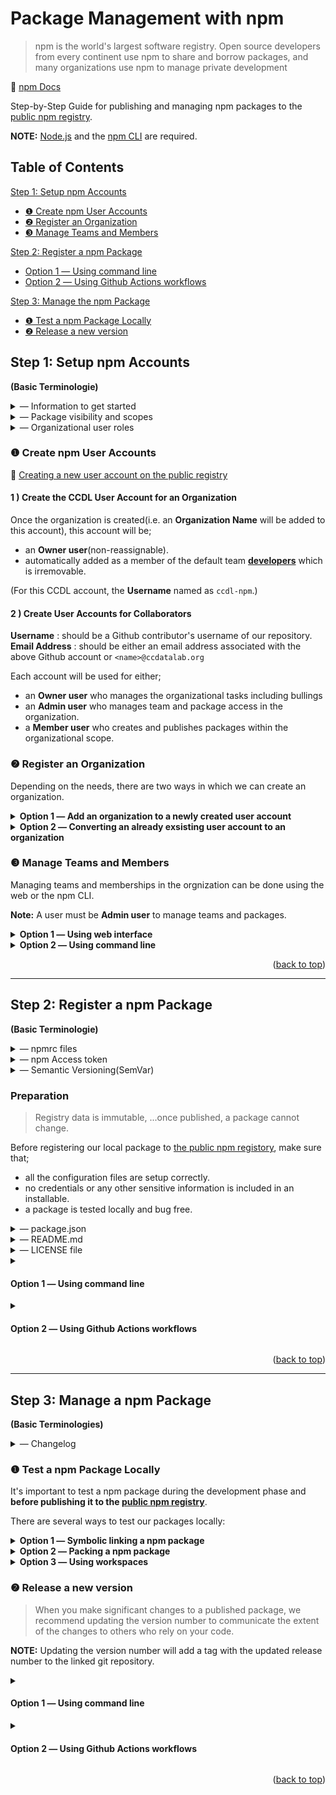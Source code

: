 <div id="top"></div>

# Package Management with npm

> npm is the world's largest software registry. Open source developers from every continent use npm to share and borrow packages, and many organizations use npm to manage private development

:link: [npm Docs](https://docs.npmjs.com)

Step-by-Step Guide for publishing and managing npm packages to the [public npm registry](https://docs.npmjs.com/about-the-public-npm-registry).

**NOTE:** [Node.js](https://nodejs.org/en/) and the [npm CLI](https://docs.npmjs.com/cli/v8/configuring-npm/install) are required.

## Table of Contents

[Step 1: Setup npm Accounts]()

- [&#10102; Create npm User Accounts]()
- [&#10103; Register an Organization]()
- [&#10104; Manage Teams and Members]()

[Step 2: Register a npm Package]()

- [Option 1 &horbar; Using command line]()
- [Option 2 &horbar; Using Github Actions workflows]()

[Step 3: Manage the npm Package]()

- [&#10102; Test a npm Package Locally]()
- [&#10103; Release a new version]()

## Step 1: Setup npm Accounts

**(Basic Terminologie)**

<details>
<summary>&horbar; Information to get started</summary>

We need to prepare the following information prior to signing up for a new npm account.
|Field|Value|
|---|---|
|Username<br/><sup>(Required)</sup>|All lowercase letters and can contains digits and hyphens|  
|Email Address<br/><sup>(Required)</sup>|Registered email address is **public** and it'll be:<br /> - added to the metadata of our packages.<br/>- visible to anyone who downloads our package.<br/>- used by npm for email notifications|
|Password<br/><sup>(Required)</sup>|At least 10 characters with [Lastpass](https://www.lastpass.com) and is required [2FA](https://docs.npmjs.com/configuring-two-factor-authentication) configuration with Yubikey.<br/>(For more information: [Creating a strong password](https://docs.npmjs.com/creating-a-strong-password))|
|Orgniazation Name<br/><sup>(Required)</sup>|All lowercase letters and can contains digits and hyphens.It cannot be the same as the `Username`|  
|Billing Information<br/><sup>(Optional)</sup>|It required for [paid accounts](https://www.npmjs.com/products) and for using [private packages](https://docs.npmjs.com/about-private-packages)|

---

</details>

<details>
<summary>&horbar; Package visibility and scopes</summary>
  
> Unscoped packages are always public. Private packages are always scoped. Scoped packages are private by default;

We'll be publishing and managing the **scoped public packages**. An organization sopced package are private by defailt. Thus, to publish our packages to the npm registry, we'll need to explicitely set thier visibility to **public**.
|Visibility|Namespace|Cost||
|:---:|:---:|:---:|---|  
|Public|global,<br/>User,<br/>**Organization**|Free| A [public package](https://docs.npmjs.com/about-public-packages) may be unscoped or scoped and is visible to everyone.<br/>- Unscoped public packages belong to the global public registry namespace<br/>- Scoped public packages belong to a user or an organization namespace|
|Private|User,<br/>**Organization**|Monthly Paid Subscription|A [private package](https://docs.npmjs.com/about-private-packages) belongs to a user or an organization namespace and is only visible to its account owner and its organization and selected collaborators.|

(For more information: [About scopes](https://docs.npmjs.com/about-scopes), [Packages scope access level and visibility](https://docs.npmjs.com/package-scope-access-level-and-visibility))

---

</details>

<details>
<summary>&horbar; Organizational user roles</summary>

Each role can be assigned to multiple users, whereas a single user cannot have multiple roles.

There are three organizational user roles:
|Role|Permisson|
|:---:|---|
|Owner|who has all privileges and are responsible for managing organization members and billing|
|Admin|who is responsible for managing the team membership and package access|
|Member|who is merely responsible for creating and publishing packages|

(For more information: [Organization roles and permissions](https://docs.npmjs.com/organization-roles-and-permissions))

---

</details>

### &#10102; Create npm User Accounts

:link: [Creating a new user account on the public registry](https://docs.npmjs.com/creating-a-new-npm-user-account)

#### 1 ) Create the CCDL User Account for an Organization

Once the organization is created(i.e. an **Organization Name** will be added to this account), this account will be;

- an **Owner user**(non-reassignable).
- automatically added as a member of the default team [**developers**](https://docs.npmjs.com/about-developers-team) which is irremovable.

(For this CCDL account, the **Username** named as `ccdl-npm`.)

#### 2 ) Create User Accounts for Collaborators

**Username**
: should be a Github contributor's username of our repository.<br/>
**Email Address**
: should be either an email address associated with the above Github account or `<name>@ccdatalab.org`

Each account will be used for either;

- an **Owner user** who manages the organizational tasks including bullings
- an **Admin user** who manages team and package access in the organization.
- a **Member user** who creates and publishes packages within the organizational scope.

### &#10103; Register an Organization

Depending on the needs, there are two ways in which we can create an organization.

<details>
<summary><strong>Option 1 &horbar; Add an organization to a newly created user account</strong></summary>

:link: [Create an Organization](https://docs.npmjs.com/creating-an-organization)

#### 1 ) Add an Organization to the CCDL user account

The Organization Name;

- cannot be changed once it's created.
- will be used as an <strong>organizational scope</strong>.

(For this CCDL account, the **Orgnization Name** named as `ccdl`.)

#### 2 ) Select an Account Plan

A **free** account will be sufficient, if publishing only scoped **public** packages with a minimal team management. Otherwise, the **Team** product would be suitable.

**NOTE:** The account plan can be [upgraded](https://docs.npmjs.com/upgrading-to-a-paid-organization-plan) or [downgraded](https://docs.npmjs.com/downgrading-to-a-free-organization-plan) at anytime.

#### 3 ) Invite Members <sup>(optional)</sup>\*\*

We can invite a person to be a member of our organization using an existing **npm username** or an **email adress**(it can also be a non-npm email address). The invitation will be sent out via an email which is revokable and expires in 7 days.

Once the invitation has been accepted, we can reassign a different role or a team to that newly added member.

- A single user can belong to multiple teams or no team.
- Each role can be assigned to multiple users, whereas a single user cannot have multiple roles.

**IMPORTANT:** For the paid organization, adding a new member costs $7 per /mo for each new member.

---

</details>
  
<details>
<summary><strong>Option 2 &horbar; Converting an already exsisting user account to an organization</strong></summary>
  
:link: [Converting your user account to an organization](https://docs.npmjs.com/converting-your-user-account-to-an-organization)

The steps will be similar to **Option 1** except we'll need to come up with a new **Username** for this exsisting account, since this **Username** will be now used as an **Organization Name**.

</details>

### &#10104; Manage Teams and Members

Managing teams and memberships in the orgnization can be done using the web or the npm CLI.

**Note:** A user must be **Admin user** to manage teams and packages.

<details>
<summary><strong>Option 1 &horbar; Using web interface</strong></summary><br/>
      
**&#10074; Managing Members**
  
- [Add Members](https://docs.npmjs.com/adding-members-to-your-organization) 
- [Managing User Permission](https://docs.npmjs.com/managing-organization-permissions) 
- [Remove Members](https://docs.npmjs.com/removing-members-from-your-organization)
  
<br/>  
  
**&#10074; Managing Teams** 
  
We can create and manage our custom teams: 
- [Creating Teams](https://docs.npmjs.com/creating-teams)
- [Removing Teams](https://docs.npmjs.com/removing-teams)  
- [Adding Team Memmbers](https://docs.npmjs.com/adding-organization-members-to-teams) 
- [Removing Team Members](https://docs.npmjs.com/removing-organization-members-from-teams)  
- [Managing Team Access to Packages](https://docs.npmjs.com/managing-team-access-to-organization-packages)
 
--- 
</details>

<details>
<summary><strong>Option 2 &horbar; Using command line</strong></summary><br/>

By using [`npm team`](https://docs.npmjs.com/cli/v8/commands/npm-team) command, we can manage teams. However, no support for managing package permissions.

</details>

<p align="right">(<a href="#top">back to top</a>)</p>

---

## Step 2: Register a npm Package

**(Basic Terminologie)**

<details>
<summary>&horbar; npmrc files</summary>

npmrc files are runtime configuration used by Node.js which can be utilized to optimize a development workflow and have four file types.

|                                            Type                                            | Path                  |                                                                                |
| :----------------------------------------------------------------------------------------: | --------------------- | ------------------------------------------------------------------------------ |
| [per-project](https://docs.npmjs.com/cli/v8/configuring-npm/npmrc#per-project-config-file) | /project/**.npmrc**   | It must be stored in the root of a project and only applies to that project    |
|    [per-user](https://docs.npmjs.com/cli/v8/configuring-npm/npmrc#per-user-config-file)    | ~/**.npmrc**          | It's stored in the user's home directory and overwrite a global npmrc settings |
|      [global](https://docs.npmjs.com/cli/v8/configuring-npm/npmrc#global-config-file)      | $PREFIX/etc/**npmrc** | It's a global setting accessed with `--global` or `-g` flag via Terminal       |
|    [builtin](https://docs.npmjs.com/cli/v8/configuring-npm/npmrc#built-in-config-file)     | path/to/npm/**npmrc** | It's an unchangeble 'builtin' file used by npm                                 |

**NOTE:** All npm config files are an ini-formatted list of `key = value` parameters.

(For more infromation: [npmrc](https://docs.npmjs.com/cli/v8/configuring-npm/npmrc) or view the manual via Terminal, run `npm help npmrc`)

---

</details>

<details>
<summary>&horbar; npm Access token</summary>

> An access token is a hexadecimal string that you can use to authenticate, and which gives you the right to install and/or publish your modules.

An [access token](https://docs.npmjs.com/about-access-tokens)(a hexadecimal string with an identifiable prefix `_npm`) can be used for authentication instead of using a npm username and password.

The npm CLI will auto-generate an temporary access token upon running the [`npm login`](https://docs.npmjs.com/cli/v8/commands/npm-adduser) command or we can [create our custom access token](https://docs.npmjs.com/creating-and-viewing-access-tokens) to privde a third-party temporary access to our npm packages.

There is three token types:
|Type|Permisson|  
|---|---|
|Read-only| can only be used to download packages from the registry. It's recommended for automation and workflows for installing packages but not publising.
|Automation| can download and publish packages unless [2FA is configured](https://docs.npmjs.com/configuring-two-factor-authentication), it will not be enforced. It's recommended for automation workflows for publishing new packages.
|publish| can perform any action including downloading and publishing packages, and changing user settings or package settings. It's recommended for interactive workflows.

---

</details>
  
<details>
<summary>&horbar; Semantic Versioning(SemVar)</summary>
 
#### &#10074; Official(Normal) Release Version
**Schema:** MAJOR.MINOR.PATCH

<img width="318" alt="image" src="https://user-images.githubusercontent.com/31800566/181130537-13e28335-2d28-4737-8b0b-4ce476977a85.png">

| MAJOR                           | MINOR                                   | PATCH                         |
| :------------------------------ | :-------------------------------------- | :---------------------------- |
| Making incompatible API changes | Adding a new non-breaking functionality | Making a non-breaking bug fix |

**Spec:**

- X, Y, and Z are non-negative integers
- X cannot contain a leading zero
- A version number increases from 0-9 to 1.0
- As a version number increases, all the numbers to the right start back from 0.
- Once a versioned package has been released, any updates have to be released as a new version

#### &#10074; Beta Version

**Schema:** 0.MINOR.PATCH

A package with a **MAJOR** version 0 is considered to be unstable and to be before an official release.

<img width="224" alt="image" src="https://user-images.githubusercontent.com/31800566/181129636-cb62a522-fb4c-489e-b262-3202a43c972d.png">

#### &#10074; Pre-release Version

**Schema:** extensions to the MAJOR.MINOR.PATCH

**Spec:**

- It can be denoted by appending a hyphen and a series of dot-separated identifiers immediately following the patch version.
- Only ASCII alphanumerics and hyphens [0-9A-Za-z-] are allowed
- Identifiers cannot be empty

e.g.) 1.0.0-alpha, 1.0.0-alpha.1, 1.0.0-0.3.7, 1.0.0-x.7.z.92, 1.0.0-x-y-z.–.

(For more information: [Semantic Versioning v2](https://semver.org/))

---

</details>

### Preparation

> Registry data is immutable, ...once published, a package cannot change.

Before registering our local package to [the public npm registory](https://docs.npmjs.com/about-the-public-npm-registry), make sure that;

- all the configuration files are setup correctly.
- no credentials or any other sensitive information is included in an installable.
- a package is tested locally and bug free.

<details>
<summary>&horbar; package.json</summary>

To setup a package.json for the npm package, the following fields should be included as minimal:

**&#10074; Required fields**

|                                      Field                                      | Value                                                       |
| :-----------------------------------------------------------------------------: | ----------------------------------------------------------- |
|    [`name`](https://docs.npmjs.com/cli/v6/configuring-npm/package-json#name)    | a name of the package and its scope                         |
| [`version`](https://docs.npmjs.com/cli/v6/configuring-npm/package-json#version) | a value _x.y.z_ following the [SemVer](https://semver.org/) |

**&#10074; Other fields**

|                                                     Field                                                     | Value                                                                                                                               |
| :-----------------------------------------------------------------------------------------------------------: | ----------------------------------------------------------------------------------------------------------------------------------- |
|           [`description`](https://docs.npmjs.com/cli/v6/configuring-npm/package-json#description-1)           | a desription of the package in string format and will be listed in `npm search`                                                     |
|                   [`main`](https://docs.npmjs.com/cli/v6/configuring-npm/package-json#main)                   | a path to an entry file of the package and by default `index.js`                                                                    |
|                [`script`](https://docs.npmjs.com/cli/v6/configuring-npm/package-json#scripts)                 | necessary scripts to run and manage the lifecycle of the package                                                                    |
|             [`repository`](https://docs.npmjs.com/cli/v6/configuring-npm/package-json#repository)             | a remote url of the package repository                                                                                              |
|               [`keywords`](https://docs.npmjs.com/cli/v6/configuring-npm/package-json#keywords)               | keywords of the package in an array of strings and will be listed in `npm search`                                                   |
| [people fields](https://docs.npmjs.com/cli/v6/configuring-npm/package-json#people-fields-author-contributors) | either `author`(a single person) or `contributors`(2 or more) which includes `name` and optionally `email` and `url` of each author |
|                   [`bugs`](https://docs.npmjs.com/cli/v6/configuring-npm/package-json#bugs)                   | a url to the repository issue tracker and / or an email address for reporting issues                                                |
|                [`license`](https://docs.npmjs.com/cli/v6/configuring-npm/package-json#license)                | a license for the package                                                                                                           |
|               [`homepage`](https://docs.npmjs.com/cli/v6/configuring-npm/package-json#homepage)               | a url to the package homepage, typically the README                                                                                 |

e.g.)

```json
{
  "name": "@scope/pakage-name",
  "version": "1.0.0",
  "description": "A package for ....",
  "main": "index.js",
  "script": {},
  "repository": {
    "type": "git",
    "url": "https://github.com/socope/pakage-name.git"
  },
  "keywords": ["keyword1", "keyword2", "keyword3"],
  "contributors" : [
    {
       "name": "contributors1",
       "email": "..."
    },
    {
       "name": "contributors2",
       "email": "..."
    }
 ],
 "license": "ISC",
 "bugs": {
    "url": "https://github.com/scope/pakage-namee/issues"
  },
 "homepage": "https://github.com/scope/pakage-name"
```

(For more information: [Creating a package.json file](https://docs.npmjs.com/creating-a-package-json-file), [package.json](https://docs.npmjs.com/cli/v8/configuring-npm/package-json))

</details>

<details>
<summary>&horbar; README.md</summary>

> Your README file may include directions for installing, configuring, and using the code in your package, as well as any other information a user may find helpful.

Necessary information to be included:

- Project name and its description
- Package configuration and instructions
- Repository license
- Contribution guidelines

(For more information: [About package README files](https://docs.npmjs.com/about-package-readme-files), [About READMEs](https://docs.github.com/en/repositories/managing-your-repositorys-settings-and-features/customizing-your-repository/about-readmes), [Basic Markdown Syntax](https://docs.github.com/en/get-started/writing-on-github/getting-started-with-writing-and-formatting-on-github/basic-writing-and-formatting-syntax))

---

</details>     
  
<details>
<summary>&horbar; LICENSE file</summary>
 
> You can include an open source license in your repository to make it easier for other people to contribute.
  
To add a LICENSE file can be easily done via Github Web Interface:
- Create a new file and name it as `LICENSE` or `LICENSE.md`
- Select a license template from the list provided by Github 
- Commit the LICENSE file

(For more information: [Adding a license to a repository](https://docs.github.com/en/communities/setting-up-your-project-for-healthy-contributions/adding-a-license-to-a-repository))

---

</details>  
</details>

<details>
<summary><h4>Option 1 &horbar; Using command line</h4></summary>

### &#10102; Access an npm Account

**IMPORTANT:** Never use the CCDL account to release or update a package, but rather use the accounts of individual members.

#### &#10074; Login

**1 )** Navigate to the local package and run the [`npm login`](https://docs.npmjs.com/cli/v8/commands/npm-adduser)(aliases: `adduser`) command.

(To specify an organization scope, pass the `--scope` flag.)

```
npm login

npm login --scope@ccdl
```

<br/>

**2 )** Follow the prompt and enter the username, password, email address, and a one-time password respectively.

After entering the valid username and email address, the npm CLI outputs a URL with a ramdom hash:

```
npm notice Open https://www.npmjs.com/login/xxxxxxx to use your security key for authentication
```

Since we configured [2FA](https://docs.npmjs.com/configuring-two-factor-authentication) with [YubiKey](https://www.yubico.com), we'll neeed to [generate a one-time password](https://docs.npmjs.com/accessing-npm-using-2fa) using the npm Web interface.

Access the URL via a browser and follow the web interface to generate a one-time password using the [YubiKey](https://www.yubico.com) device.

Once done, enter it into the prompt:

```
Enter one-time password: ONE-TIME-PASSWORD
```

<br/>

**3 )** Upon successful login, it outputs a message to stdout as follows:

```
Logged in as USERNAME on https://registry.npmjs.org/.
```

#### &#10074; Check Username

To display the currently logged-in username, use the [`npm whoami`](https://docs.npmjs.com/cli/v8/commands/npm-whoami) command:

```
npm whoami
```

#### &#10074; Logout

The [`npm logout`](https://docs.npmjs.com/cli/v7/commands/npm-logout) command logouts without writting any message to stdout.

```
npm logout
npm logout --scope=@ccdl
```

### &#10103; Register a Local Package to npm

#### &#10074; Publish

To publish a local package, use the [`npm publish`](https://docs.npmjs.com/cli/v8/commands/npm-publish) command.

**NOTE:** By default, an organization scoped package is private; thus use the <code>--access <<strong>public</strong>|restricted></code> flag to explicitly set its access level to public upon publishing.

**1 )** In the root of the local package folder, run the following:

```
npm publish --access public
```

Since we configured [2FA](https://docs.npmjs.com/configuring-two-factor-authentication) with [YubiKey](https://www.yubico.com), we'll neeed to [generate a one-time password](https://docs.npmjs.com/accessing-npm-using-2fa) using the npm Web interface(follow the same steps as we did when login to the npm account).

<br />

**2 )** Install the published npm package

Once successfully published , it can be installed by its name as well as will be listed on the CCDL account.

```
npm install @ccdl/refinebio
```

#### &#10074; Unpublish

**IMPORTANT:**

> Registry data is immutable, meaning once published, a package cannot change. We do this for reasons of security and stability of the users who depend on those packages. So if you've ever published a package called "bob" at version 1.1.0, no other package can ever be published with that name at that version. This is true even if that package is unpublished.

- Once `package@version` has been published, that combination will be permanently unavailable.
- Once a npm package has been unpublished, it cannot be undone.
- Once a npm package is entirely unpublished(inluding all versions), it cannot be published again with any new versions within 24 hours.

(For more infomration: [npm Unpublish Policy](https://docs.npmjs.com/policies/unpublish))

**Unpublish a entire package:**

To unpublish all versions at once, use the [`npm unpublish`](https://docs.npmjs.com/cli/v8/commands/npm-unpublish) command and the `-f`(`--force`) flag.

Since we configured [2FA](https://docs.npmjs.com/configuring-two-factor-authentication) with [YubiKey](https://www.yubico.com), we'll neeed to [generate a one-time password](https://docs.npmjs.com/accessing-npm-using-2fa) using the npm Web interface(follow the same steps as we did when login to the npm account). Alternatively we may also pass a one-time passward using the `--otp=CODE-FROM-AUTH-APP` flag.

```
npm unpublish ccdl@refinebio -f
```

**Unpublish a specific version:**

```
npm unpublish @ccdl/refinebio@0.1.0
```

---

</details>

<details>
<summary><h4>Option 2 &horbar; Using Github Actions workflows</h4></summary><br />
 
**NOTE:** To use [Github Actions](https://github.com/features/actions), our local package must be hosted in [Github](https://github.com/).  
  
### &#10102; Setup Authentication
#### 1 ) Generate an npm access token
An npm access token must be provided to Github for authentication and it may be created using the [web](https://docs.npmjs.com/creating-and-viewing-access-tokens) or the [npm CLI](https://docs.npmjs.com/creating-and-viewing-access-tokens#creating-tokens-with-the-cli).

While generating the token;

- be sure to select the type of access token as "**Automation**"
- save the token value(only visible at the time of creation)

In our case, name it as `GITHUB_AUTOMATION`.

#### 2 ) Add the npm access token to Github secrets

Using the [web](https://docs.github.com/en/actions/security-guides/encrypted-secrets#creating-encrypted-secrets-for-a-repository), add a new secret and set its value to the npm access token we generated.

Upon creating a new secret, make sure to;

- follow the [naming rules](https://docs.github.com/en/actions/security-guides/encrypted-secrets#naming-your-secrets).
- prefix with **`NPM_`** as its common naming convention.

In our case, name it as `NPM_TOKEN`.

### &#10103; Setup Github Actions workflows

#### 1 ) Add a workflow directory and file

Github Ations workflows use [YAML](https://learnxinyminutes.com/docs/yaml) syntax to define a [workflow configuration](https://docs.github.com/en/actions/using-workflows/workflow-syntax-for-github-actions). In the root of our local repository, create a `.github/workflows/NAME-OF-WORKFLOW.yml`.

- `NAME-OF-WORKFLOW` - a name of the workflow and should be self-explanatory

In our case, name it as `publish.yml` as below:

```
package.json
node_modules/
.github/
  workflows/
    publish.yml
```

#### 2 ) Configure a workflow

We may configure [workflow triggers](https://docs.github.com/en/actions/using-workflows/triggering-a-workflow) using any supported [events](https://docs.github.com/en/actions/using-workflows/events-that-trigger-workflows).

- The [**`name`**](https://docs.github.com/en/actions/using-workflows/workflow-syntax-for-github-actions#name) property is used to deifne the name of a workflow which will be displayed in our Github repository's [actions page](https://docs.github.com/en/actions/learn-github-actions/understanding-github-actions#viewing-the-activity-for-a-workflow-run).
- The [**`on`**](https://docs.github.com/en/actions/using-workflows/workflow-syntax-for-github-actions#on) property is used to define the event. In our case, we use the [`release`](https://docs.github.com/en/actions/using-workflows/events-that-trigger-workflows#release) event to trigger a workflow to automatically publish the package when we [create a new release](https://docs.github.com/en/repositories/releasing-projects-on-github/managing-releases-in-a-repository#creating-a-release) in our Github repository. With that, the `Activity types` of the [`release`](https://docs.github.com/en/actions/using-workflows/events-that-trigger-workflows#release) event should be set to `created`.
- The [**`jobs`**](https://docs.github.com/en/actions/using-workflows/workflow-syntax-for-github-actions#jobs) property is used to define tasks to run when the workflow is triggered. In a workflow, we can add any number of jobs which run in parallel. A [unique identifier](https://docs.github.com/en/actions/using-workflows/workflow-syntax-for-github-actions#jobsjob_id) is assigned to each job and each job runs in a separate new instance of the virtual enviromnent specified by [`runs-on`](https://docs.github.com/en/actions/using-jobs/choosing-the-runner-for-a-job).
- The [**`steps`**](https://docs.github.com/en/actions/using-workflows/workflow-syntax-for-github-actions#jobsjob_idsteps) property is used to define a set of tasks to run in a job. Any number of steps can be added in a single job and those steps are excecuted in the order in which they are defined. A step can [run commands](https://docs.github.com/en/actions/using-workflows/workflow-syntax-for-github-actions#jobsjob_idstepsrun) using the operating system's shell and can [use an action](https://docs.github.com/en/actions/using-workflows/workflow-syntax-for-github-actions#jobsjob_idstepsuses). We may also assign a [`name`](https://docs.github.com/en/actions/using-workflows/workflow-syntax-for-github-actions#jobsjob_idsteps) to each step to display in the [actions page](https://docs.github.com/en/actions/learn-github-actions/understanding-github-actions#viewing-the-activity-for-a-workflow-run).

The below workflow publishes our local package to the [public npm registry](https://docs.npmjs.com/about-the-public-npm-registry) upon a new release if [CI tests](https://docs.github.com/en/actions/automating-builds-and-tests/about-continuous-integration) passes.

**publish.yml:**

```yaml
name: Publish npm package to npmjs
on:
  release:
    types: [created]
jobs:
  build:
    runs-on: ubuntu-latest
    steps:
      - name: Checkout
        uses: actions/checkout@v3
      - name: Setup Node
        uses: actions/setup-node@v3
        with:
          node-version: '16.x'
          registry-url: 'https://registry.npmjs.org'
      - name: Clean install dependencies
        run: rm -rf node_modules/ && yarn install --frozen-lockfile
      - name: Publish the package
        run: yarn npm publish --access public
        env:
          NODE_AUTH_TOKEN: ${{secrets.NPM_TOKEN}}
```

### &#10104; Setup Github Release

#### 1 ) Create a tag for our local package release

> A Git tag is similar to a [Git reference](https://docs.github.com/en/rest/git/refs), but the Git commit that it points to never changes. Git tags are helpful when you want to point to specific releases.

Every [`release`](https://docs.github.com/en/repositories/releasing-projects-on-github/about-releases) is associated with its corresponding [tag](https://git-scm.com/book/en/v2/Git-Basics-Tagging); that is, generally its [version number](https://semver.org).

There are two types of tags supported in Github:
|type||
|:--:|---|
|Lightweight| It is simply a pointer to a specific commit, is commonly used as a "bookmark" and as private.|
|Annotated| It is stored as a full object in the Git database, contains additonal meta data(a tagger name, email, and date; can have a tagging message etc), and is commonly used for a public release of a project.|

**NOTE:** It’s generally recommended to create annotated tags so that we have all the information.

<br />

**&#10074; Create an annotated tag**

In the root of our local repository, use the [`git tag -a <tagname> -m <msg>`](https://git-scm.com/docs/git-tag) command to create an annotated tag.

(by passing the flag [`-a`](https://git-scm.com/docs/git-tag#Documentation/git-tag.txt--a) or [`--annotate`](https://git-scm.com/docs/git-tag#Documentation/git-tag.txt--a) makes an unsigned annotated tag object)

e.g.) Creates an annotated tag named as `v1.0.0` with the message "refinebio Release Version 1.0.0"

```
git tag -a v1.0.0 -m "refinebio Release Version 1.0.0"
```

It tags the last commit in our local commit history.

<br />

**&#10074; Show tag data**

To see the tag data along with the commit that was tagged, use the [`git show <tagname>`](https://git-scm.com/docs/git-show) command:

```
git show v1.0.0
```

<br />

**&#10074; List tags**

The following command lists all the tags stored in our repository:

```
git tag
```

<br />

**&#10074; Share a tag with remote**

To share a tag in the local repository, we must explicitly push it the remote repository using the [`git push origin <tagname>`](https://git-scm.com/book/en/v2/Git-Basics-Tagging#_sharing_tags) command:

```
git push origin v1.0.0
```

To push all the local tags to the remote at once, use the `--tags` flag which will transfer all tags that are not already there:

```
git push origin --tags
```

<br />

**&#10074; Delete a tag**

To delete a tag in the local repository, use the [`git tag -d <tagname>`](https://git-scm.com/book/en/v2/Git-Basics-Tagging#_deleting_tags) command:

```
git tag -d v1.0.0
```

To delete a tag in the remote repository, run the `git push <remote> :refs/tags/<tagname>` command:

(It pushes the null value to the remote tag name that results in the deletion of that tag.)

```
git push origin :refs/tags/v1.0.0
```

Or run the `git push origin -d <tagname>` command:

```
git push origin -d v1.0.0
```

#### 2 ) Create a release to trigger the publish workflow

Now we can [create a new release ](https://docs.github.com/en/repositories/releasing-projects-on-github/managing-releases-in-a-repository#creating-a-release)in the Github repository. It'll instantly trigger the publish workflow and register our local package to the [public npm registory](https://docs.npmjs.com/about-the-public-npm-registry).

Once the publish workflow passes in the [actions page](https://docs.github.com/en/actions/learn-github-actions/understanding-github-actions#viewing-the-activity-for-a-workflow-run), [sign in](https://www.npmjs.com) to our CCDL npm account. We will see that this newly registered package is publicly available for installation.

</details>

<p align="right">(<a href="#top">back to top</a>)</p>

---

## Step 3: Manage a npm Package

**(Basic Terminologies)**

 <details>
<summary>&horbar; Changelog</summary>
  
> A changelog is a log or record of all notable changes made to a project...and the changelog usually includes records of changes such as bug fixes, new features, etc.

It is important to create a [changlog](https://en.wikipedia.org/wiki/Changelog) so that other users and contributors can easily follow what has been updated with a new release. The content should be a human-readable format in chronological order.

There are several ways to approach this which includes adding a `CHANGELOG.md` file to record new changes and generating a changelog from git commit history either manually or using Github Actions workflows.

(For more information: [Keep a changelog](https://keepachangelog.com/en/1.0.0))

</details> 
 
### &#10102; Test a npm Package Locally
It's important to test a npm package during the development phase and **before publishing it to the [public npm registry](https://docs.npmjs.com/about-the-public-npm-registry)**. 
  
There are several ways to test our packages locally:
  
<details>
<summary><strong>Option 1 &horbar; Symbolic linking a npm package</strong></summary><br />
  
**&#10074; Linking a package**
  
The [`link`](https://docs.npmjs.com/cli/v8/commands/npm-link) command allows us to install our own package to a project and test it iteratively without having to continually rebuild.
    
**1 ) Create a symlink of the package in the global folder**

Navitate to the root of the package directory and run the following:

- `PACKAGE-NAME` - the name of the npm package

```
cd ~/PACKAGE-NAME && npm link
```

It creates a global symlink which links to the package.

<br />
  
**2 ) Install the globally-installed package**  
  
Navigate to a project folder where you want to use this globally-installed package to and run the following:
  
**NOTE:** If a package name is prefixed with a [scope](https://docs.npmjs.com/cli/v8/using-npm/scope), it must be included upon linking.  
  
- `OWNER` - the name of a user or an organization of the repository containing the project  
  
```
npm link @OWNER/PACKAGE-NAME 
```  
    
It creates a symbolic link from the globally-installed `@OWNER/PACKAGE-NAME` to `node_modules/` of this project directory.
  
Once successfully linked, any changes made to the linked-package will instantly be mirrored in this project.
  
**NOTE:** By default, a symbloic linked package won't be saved as `dependencies` to package.json(for more information: [Caveat](https://docs.npmjs.com/cli/v8/commands/npm-link#caveat)).
  
<br />
  
**&#10074; Removing a linked-package**

Once testing is done, we can remove symbolic links using [`uninstall`](https://docs.npmjs.com/cli/v8/commands/npm-uninstall)(aliases: `unlink`) command.

**1 ) Unlink the linked-package from the project**

In the project directory, run the following to unlink the linked-package:

```
npm uninstall @OWNER/PACKAGE-NAME
```

<br /> 
  
**2 ) Delete the symbolic link**   
 
In the npm package directory, run the following to remove its symbolic link in the global folder.
  
```
npm uninstall  
```  
  
--- 
  
</details>  
  
<details>
<summary><strong>Option 2 &horbar; Packing a npm package</strong></summary><br/>
  
Before publising a locally developed npm package to the [public npm registry](https://docs.npmjs.com/about-the-public-npm-registry)**, we can test it using the [`pack`](https://docs.npmjs.com/cli/v6/commands/npm-pack) command. 
  
**1 ) Create a tarball of the package**  
  
In the npm package directory, run the following to pack it into a tarball:
  
(To only see what will be packaged, use `--dry-run` flag) 
```
npm pack  
```  
  
It creates a tarball from a npm package as `<PACKAGE-NAME>-<VERSION>.tgz` and writes its filenames to stdout. Using this tarball, we can test our local package. 
   
<br />
  
**2 ) Install the local package using the tarball**  
  
Copy the tarball file into the root of a project folder where you want to install it.
  
And in the project folder, run the following:    
```
npm install <PACKAGE-NAME>-<VERSION>.tgz  
```  
  
It installs the local package using this tarball and add it to the `node_modules/` in this project directry instead of fetching the data from the [public npm registry](https://docs.npmjs.com/about-the-public-npm-registry), thus no need to be online to run the [`npm install`](https://docs.npmjs.com/cli/v8/commands/npm-install).    
  
**NOTE:**  Every time we make a change to the local package, we'll need to re-pack it and then re-install it to the project.
  
---  
  
</details>    
    
<details>
<summary><strong>Option 3 &horbar; Using workspaces</strong></summary><br/>
  
By defining the [`workspaces`](https://docs.npmjs.com/cli/v8/configuring-npm/package-json#workspaces) in package.json, we can manage multiple linked packages from the local file system without manually using `npm link` to create and reference each symbolic link of packages.
  
**1 ) Add the local packages to in a project**  
  
Add local packages to a project folder where you want to install them.
  
e.g.) The directory structure of project `demo` which contains packages, `package_a` and `package_b`, in its sub-directory. 
  
```
package.json  
node_modules/  
packages/
  a/
    package.json
  b/
    package.json
```  
<br />
  
**2 ) Define workspaces in package json**
  
In the `demo`'s package.json, define the `workspaces` property and add the paths to those local packages:
  
```
"workspaces": ["./packages/a", "./packages/b"], 
```
  
<br />
  
**3 ) Link the local packages** 
  
By running the [`npm install`](https://docs.npmjs.com/cli/v8/commands/npm-install) command, it creates symbolic links of that local packages.
  
```
npm install  
```  
  
e.g.) Those packages are now included in `node_modules/` as linked packages. 
```
package.json  
node_modules/
  a/
  b/
packages/
```    
  
**4 ) Specify the workspace from the top-level**
  
By using the `--workspace=PAKCAGE-NAME` flag, we can run a command in the context of that specified workspace.

e.g.) Running the test defined in `a/package.json`.

```
 npm run test --workspace=a
```

To run a command in the context of all workspaces, use `--workspaces`:

```
npm run test --workspaces
```

It runs the tests defined in both `a/package.json` and `b/package.json`.

(For more information: [Workspaces](https://docs.npmjs.com/cli/v8/using-npm/workspaces))

</details> 
 
### &#10103; Release a new version 
> When you make significant changes to a published package, we recommend updating the version number to communicate the extent of the changes to others who rely on your code.

**NOTE:** Updating the version number will add a tag with the updated release number to the linked git repository.

<details>
<summary><h4>Option 1 &horbar; Using command line</h4></summary>
  
:link: [Updating your published package version number](https://docs.npmjs.com/updating-your-published-package-version-number)
 
**IMPORTANT:** Before the new relase, make sure to include a `CHANGELOG.md` in the package root directory.

To update the version number in `package.json`, use the [`npm version`](https://docs.npmjs.com/cli/v8/commands/npm-version) command.

**1 )** Navigate to the package root directory and run the [`npm version <update_type>`](https://docs.npmjs.com/cli/v8/commands/npm-version).

- `<update_type>` should be one of the [SemVar](https://semver.org/) release types

e.g.) Update the version number as the patch type(`0.0.1` to `0.0.2`)

```
npm version patch
```

<br />
 
**2 )** Publish the new relase number to the npm registry

```
npm publish --access public
```

<br />
 
**3 )** Login to the CCDL account and confirm the version update

Visit the package page to make sure that the package version number is updated correctly.

---

</details>
 
<details>
<summary><h4>Option 2 &horbar; Using Github Actions workflows</h4></summary>
 
**(Basic Terminologies)**
<details>
<summary>&horbar; Conventional Commits</summary>
    
> The [Conventional Commits specification](https://www.conventionalcommits.org/en/v1.0.0/#specification) is a lightweight convention on top of commit messages. It provides an easy set of rules for creating an explicit commit history; which makes it easier to write automated tools on top of.
    
Utilizing Conventional Commits not only improves communication and understanding regarding the context of each commit, but it also alllows us to easily generate release notes using automated tooling systems. It's specification is based on the [Angular Commit Guidelines](https://github.com/angular/angular/blob/22b96b9/CONTRIBUTING.md#-commit-message-guidelines).    
    
<br />
    
**&#10074; Message Structure Format**
```
<type>[optional scope]: <description>
[optional body]
[optional footer(s)] 
```    
 
<br />
    
**&#10074; Necessary Structural Elements**
 
|Type|Definition|[SemVar](https://semver.org/#summary)<br/> <sup>(equivalent)</sup>| 
|:---:|---|:---:|
|fix|A commit that patches a bug and is backwards compatible|`PATCH`| 
|feat|A commit that introduces a new feature is backwards compatible|`MINOR`| 
|BREAKING CHANGE|A commit that introduces a breaking API change and;<br/>- has a footer `BREAKING CHANGE:` or<br/>- appends a `!` after the type/scope|`MINOR`| 
|others|- Based on the the [Angular convention](https://github.com/angular/angular/blob/22b96b9/CONTRIBUTING.md#-commit-message-guidelines), `build:`, `chore:`, `ci:`, `docs:`, `style:`, `refactor:`, `perf:`, `test:` etc are allowed<br/>- Footers other than `BREAKING CHANGE: < description >` may be provided and follow a convention similar to [git trailer format](https://git-scm.com/docs/git-interpret-trailers)<br/>- A scope may be provided after a type for additional contextual information and is contained within parenthesis(e.g. `feat**(**parser**)**: add ability to parse arrays`)|Depends on the context|  
   
(For more information: [Conventional Commits](https://www.conventionalcommits.org/en/v1.0.0))     
 
--- 
</details> 
 
(in progress)
</details> 
<p align="right">(<a href="#top">back to top</a>)</p>
